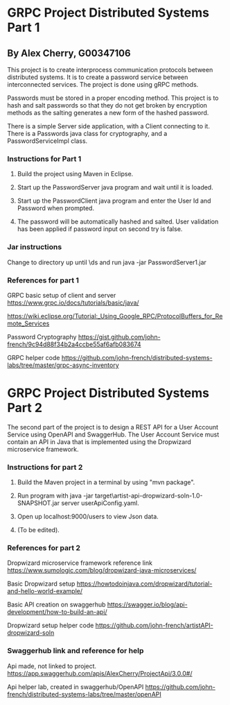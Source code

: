 # GRPC Project Distributed Systems Part 1

## By Alex Cherry, G00347106

This project is to create interprocess communication protocols between distributed systems. It is to create a password service between interconnected services. The project is done using gRPC methods.

Passwords must be stored in a proper encoding method. This project is to hash and salt passwords so that they do not get broken by encryption methods as the salting generates a new form of the hashed password.

There is a simple Server side application, with a Client connecting to it. There is a Passwords java class for cryptography, and a PasswordServiceImpl class.

### Instructions for Part 1

1. Build the project using Maven in Eclipse.

2. Start up the PasswordServer java program and wait until it is loaded.

3. Start up the PasswordClient java program and enter the User Id and Password when prompted.

4. The password will be automatically hashed and salted. User validation has been applied if password input on second try is false.

### Jar instructions

Change to directory up until \ds and run java -jar PasswordServer1.jar 

### References for part 1

GRPC basic setup of client and server
https://www.grpc.io/docs/tutorials/basic/java/

https://wiki.eclipse.org/Tutorial:_Using_Google_RPC/ProtocolBuffers_for_Remote_Services

Password Cryptography
https://gist.github.com/john-french/9c94d88f34b2a4ccbe55af6afb083674

GRPC helper code 
https://github.com/john-french/distributed-systems-labs/tree/master/grpc-async-inventory


# GRPC Project Distributed Systems Part 2

The second part of the project is to design a REST API for a User Account Service using OpenAPI and SwaggerHub. The User Account Service must contain an API in Java that is implemented using the Dropwizard microservice framework.

### Instructions for part 2

1. Build the Maven project in a terminal by using "mvn package".

2. Run program with java -jar target\artist-api-dropwizard-soln-1.0-SNAPSHOT.jar server userApiConfig.yaml.

3. Open up localhost:9000/users to view Json data.

4. (To be edited).

### References for part 2
Dropwizard microservice framework reference link
https://www.sumologic.com/blog/dropwizard-java-microservices/

Basic Dropwizard setup
https://howtodoinjava.com/dropwizard/tutorial-and-hello-world-example/

Basic API creation on swaggerhub
https://swagger.io/blog/api-development/how-to-build-an-api/ 

Dropwizard setup helper code
https://github.com/john-french/artistAPI-dropwizard-soln

### Swaggerhub link and reference for help
Api made, not linked to project.
https://app.swaggerhub.com/apis/AlexCherry/ProjectApi/3.0.0#/

Api helper lab, created in swaggerhub/OpenAPI
https://github.com/john-french/distributed-systems-labs/tree/master/openAPI



